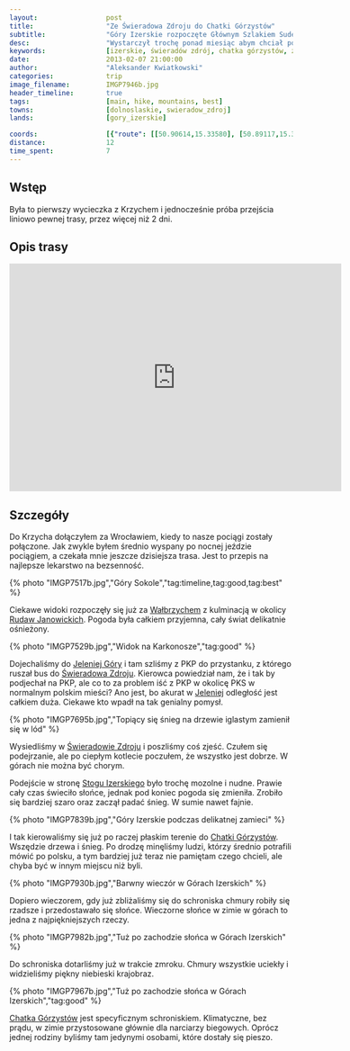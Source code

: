 ```yaml
---
layout:                 post
title:                  "Ze Świeradowa Zdroju do Chatki Górzystów"
subtitle:               "Góry Izerskie rozpoczęte Głównym Szlakiem Sudeckim"
desc:                   "Wystarczył trochę ponad miesiąc abym chciał ponownie pojechać w góry. Zaplanowaliśmy całkiem długi weekend, aż 4 dni, przejścia Głównego Szlaku Sudeckiego zaczynając w Świeradowie Zdroju. Pierwszego dnia celem było dotarcie do schroniska Chatka Górzystów."
keywords:               [izerskie, świeradów zdrój, chatka górzystów, zima]
date:                   2013-02-07 21:00:00
author:                 "Aleksander Kwiatkowski"
categories:             trip
image_filename:         IMGP7946b.jpg
header_timeline:        true
tags:                   [main, hike, mountains, best]
towns:                  [dolnoslaskie, swieradow_zdroj]
lands:                  [gory_izerskie]

coords:                 [{"route": [[50.90614,15.33580], [50.89117,15.32198], [50.89713,15.32108], [50.89082,15.31005], [50.88475,15.31533], [50.87750,15.34339], [50.87373,15.34511], [50.86615,15.35588], [50.85391,15.35863]], "type": "hike"}, {"route": [[50.87820,15.91910], [50.87820,15.88940], [50.88610,15.86005], [50.88188,15.84546], [50.90224,15.75465]], "type": "train"}]
distance:               12
time_spent:             7
---
```


[wiki-jelenia]:                 https://pl.wikipedia.org/wiki/Jelenia_G%C3%B3ra
[wiki-rudawy]:                  https://pl.wikipedia.org/wiki/Rudawy_Janowickie
[wiki-swieradow]:               https://pl.wikipedia.org/wiki/%C5%9Awierad%C3%B3w-Zdr%C3%B3j
[wiki-chatka-gorzystow]:        https://pl.wikipedia.org/wiki/Chatka_G%C3%B3rzyst%C3%B3w
[wiki-walbrzych]:               https://pl.wikipedia.org/wiki/Wa%C5%82brzych
[wiki-stog-izerski]:            https://pl.wikipedia.org/wiki/St%C3%B3g_(G%C3%B3ry_Izerskie)

Wstęp
-----

Była to pierwszy wycieczka z Krzychem i jednocześnie próba przejścia liniowo pewnej trasy, przez więcej niż 2 dni.

Opis trasy
----------

<iframe height='405' width='590' frameborder='0' allowtransparency='true' scrolling='no' src='https://www.strava.com/activities/333303039/embed/44f23f51c4e674f1278f14e123faeb63489a2609'></iframe>

Szczegóły
---------

Do Krzycha dołączyłem za Wrocławiem, kiedy to nasze pociągi zostały połączone.
Jak zwykle byłem średnio wyspany po
nocnej jeździe pociągiem, a czekała mnie jeszcze dzisiejsza trasa.
Jest to przepis na najlepsze lekarstwo na bezsenność.

{% photo "IMGP7517b.jpg","Góry Sokole","tag:timeline,tag:good,tag:best" %}

Ciekawe widoki rozpoczęły się już za [Wałbrzychem][wiki-walbrzych] z kulminacją w okolicy [Rudaw Janowickich][wiki-rudawy].
Pogoda była całkiem przyjemna, cały świat delikatnie ośnieżony.

{% photo "IMGP7529b.jpg","Widok na Karkonosze","tag:good" %}

Dojechaliśmy do [Jeleniej Góry][wiki-jelenia] i tam szliśmy z PKP do przystanku, z którego ruszał bus do
[Świeradowa Zdroju][wiki-swieradow].
Kierowca powiedział nam, że i tak by podjechał na PKP, ale co to za problem iść z PKP w okolicę PKS w
normalnym polskim mieści? Ano jest, bo akurat w [Jeleniej][wiki-jelenia] odległość jest całkiem duża.
Ciekawe kto wpadł na tak genialny
pomysł.

{% photo "IMGP7695b.jpg","Topiący się śnieg na drzewie iglastym zamienił się w lód" %}

Wysiedliśmy w [Świeradowie Zdroju][wiki-swieradow] i poszliśmy coś zjeść. Czułem się podejrzanie, ale po
ciepłym kotlecie poczułem, że wszystko jest dobrze. W górach nie można być chorym.

Podejście w stronę [Stogu Izerskiego][wiki-stog-izerski] było trochę mozolne i nudne. Prawie cały czas
świeciło słońce, jednak pod koniec pogoda się zmieniła. Zrobiło się bardziej szaro oraz zaczął padać śnieg.
W sumie nawet fajnie.

{% photo "IMGP7839b.jpg","Góry Izerskie podczas delikatnej zamieci" %}

I tak kierowaliśmy się już po raczej płaskim terenie do [Chatki Górzystów][wiki-chatka-gorzystow]. Wszędzie drzewa
i śnieg. Po drodzę minęliśmy ludzi, którzy średnio potrafili mówić po polsku, a tym bardziej już teraz nie
pamiętam czego chcieli, ale chyba być w innym miejscu niż byli.

{% photo "IMGP7930b.jpg","Barwny wieczór w Górach Izerskich" %}

Dopiero wieczorem, gdy już zbliżaliśmy się do schroniska chmury robiły się rzadsze i przedostawało się słońce.
Wieczorne słońce w zimie w górach to jedna z najpiękniejszych rzeczy.

{% photo "IMGP7982b.jpg","Tuż po zachodzie słońca w Górach Izerskich" %}

Do schroniska dotarliśmy już w trakcie zmroku. Chmury wszystkie uciekły i widzieliśmy piękny niebieski
krajobraz.

{% photo "IMGP7967b.jpg","Tuż po zachodzie słońca w Górach Izerskich","tag:good" %}

[Chatka Górzystów][wiki-chatka-gorzystow] jest specyficznym schroniskiem. Klimatyczne, bez prądu, w zimie przystosowane
głównie dla narciarzy biegowych. Oprócz jednej rodziny byliśmy tam jedynymi osobami, które dostały się pieszo.
